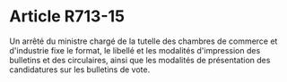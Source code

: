 # Article R713-15

Un arrêté du ministre chargé de la tutelle des chambres de commerce et d'industrie fixe le format, le libellé et les modalités d'impression des bulletins et des circulaires, ainsi que les modalités de présentation des candidatures sur les bulletins de vote.